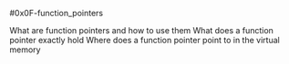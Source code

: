#0x0F-function_pointers

What are function pointers and how to use them
What does a function pointer exactly hold
Where does a function pointer point to in the virtual memory
